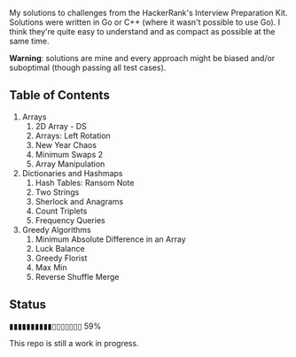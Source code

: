 My solutions to challenges from the HackerRank's Interview Preparation Kit.
Solutions were written in Go or C++ (where it wasn't possible to use Go).
I think they're quite easy to understand and as compact as possible at the same time.

**Warning**: solutions are mine and every approach might be biased and/or suboptimal (though passing all test cases).

## Table of Contents

1. Arrays
    1. 2D Array - DS
    2. Arrays: Left Rotation
    3. New Year Chaos
    4. Minimum Swaps 2
    5. Array Manipulation
2. Dictionaries and Hashmaps
    1. Hash Tables: Ransom Note
    2. Two Strings
    3. Sherlock and Anagrams
    4. Count Triplets
    5. Frequency Queries
3. Greedy Algorithms
    1. Minimum Absolute Difference in an Array
    2. Luck Balance
    3. Greedy Florist
    4. Max Min
    5. Reverse Shuffle Merge

## Status

▮▮▮▮▮▮▮▮▮▮▯▯▯▯▯▯▯ 59%

This repo is still a work in progress.
